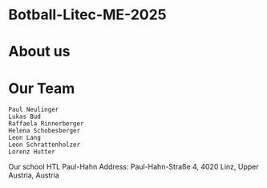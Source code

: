 # Botball-Litec-ME-2025
# About us
# Our Team
    Paul Neulinger
    Lukas Bud
    Raffaela Rinnerberger
    Helena Schobesberger
    Leon Lang
    Leon Schrattenholzer
    Lorenz Hutter
 Our school
    HTL Paul-Hahn
    Address: Paul-Hahn-Straße 4, 4020 Linz, Upper Austria, Austria
